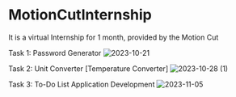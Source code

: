 # MotionCutInternship
It is a virtual Internship for 1 month, provided by the Motion Cut 

Task 1: Password Generator
![2023-10-21](https://github.com/student-abhijnan/MotionCutInternship/assets/143992189/bad21627-5a8d-4ec5-a398-fb6085ba0738)

Task 2: Unit Converter [Temperature Converter]
![2023-10-28 (1)](https://github.com/student-abhijnan/MotionCutInternship/assets/143992189/55f4a9ec-ee02-4573-a49e-0498060e853c)

Task 3: To-Do List Application Development
![2023-11-05](https://github.com/student-abhijnan/MotionCutInternship/assets/143992189/7b4f5703-6c49-47d4-9c54-edf1cd15c987)
